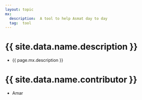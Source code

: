 ```yaml
---
layout: topic
mx:
  description:  A tool to help Asmat day to day
  tag:  tool
---
```




# {{ site.data.name.description }}
- {{ page.mx.description }}


# {{ site.data.name.contributor }}
- Amar

